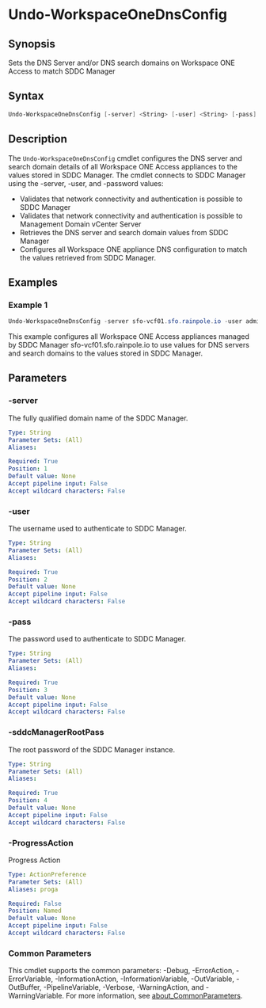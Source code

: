 # Undo-WorkspaceOneDnsConfig

## Synopsis

Sets the DNS Server and/or DNS search domains on Workspace ONE Access to match SDDC Manager

## Syntax

```powershell
Undo-WorkspaceOneDnsConfig [-server] <String> [-user] <String> [-pass] <String> [-sddcManagerRootPass] <String> [-ProgressAction <ActionPreference>] [<CommonParameters>]
```

## Description

The `Undo-WorkspaceOneDnsConfig` cmdlet configures the DNS server and search domain details of all Workspace
ONE Access appliances to the values stored in SDDC Manager.
The cmdlet connects to SDDC Manager using the
-server, -user, and -password values:

- Validates that network connectivity and authentication is possible to SDDC Manager
- Validates that network connectivity and authentication is possible to Management Domain vCenter Server
- Retrieves the DNS server and search domain values from SDDC Manager
- Configures all Workspace ONE appliance DNS configuration to match the values retrieved from SDDC Manager.

## Examples

### Example 1

```powershell
Undo-WorkspaceOneDnsConfig -server sfo-vcf01.sfo.rainpole.io -user administrator@vsphere.local -pass VMw@re1! -sddcManagerRootPass VMw@re1!
```

This example configures all Workspace ONE Access appliances managed by SDDC Manager sfo-vcf01.sfo.rainpole.io to use values for DNS servers and search domains to the values stored in SDDC Manager.

## Parameters

### -server

The fully qualified domain name of the SDDC Manager.

```yaml
Type: String
Parameter Sets: (All)
Aliases:

Required: True
Position: 1
Default value: None
Accept pipeline input: False
Accept wildcard characters: False
```

### -user

The username used to authenticate to SDDC Manager.

```yaml
Type: String
Parameter Sets: (All)
Aliases:

Required: True
Position: 2
Default value: None
Accept pipeline input: False
Accept wildcard characters: False
```

### -pass

The password used to authenticate to SDDC Manager.

```yaml
Type: String
Parameter Sets: (All)
Aliases:

Required: True
Position: 3
Default value: None
Accept pipeline input: False
Accept wildcard characters: False
```

### -sddcManagerRootPass

The root password of the SDDC Manager instance.

```yaml
Type: String
Parameter Sets: (All)
Aliases:

Required: True
Position: 4
Default value: None
Accept pipeline input: False
Accept wildcard characters: False
```

### -ProgressAction

Progress Action

```yaml
Type: ActionPreference
Parameter Sets: (All)
Aliases: proga

Required: False
Position: Named
Default value: None
Accept pipeline input: False
Accept wildcard characters: False
```

### Common Parameters

This cmdlet supports the common parameters: -Debug, -ErrorAction, -ErrorVariable, -InformationAction, -InformationVariable, -OutVariable, -OutBuffer, -PipelineVariable, -Verbose, -WarningAction, and -WarningVariable. For more information, see [about_CommonParameters](http://go.microsoft.com/fwlink/?LinkID=113216).

